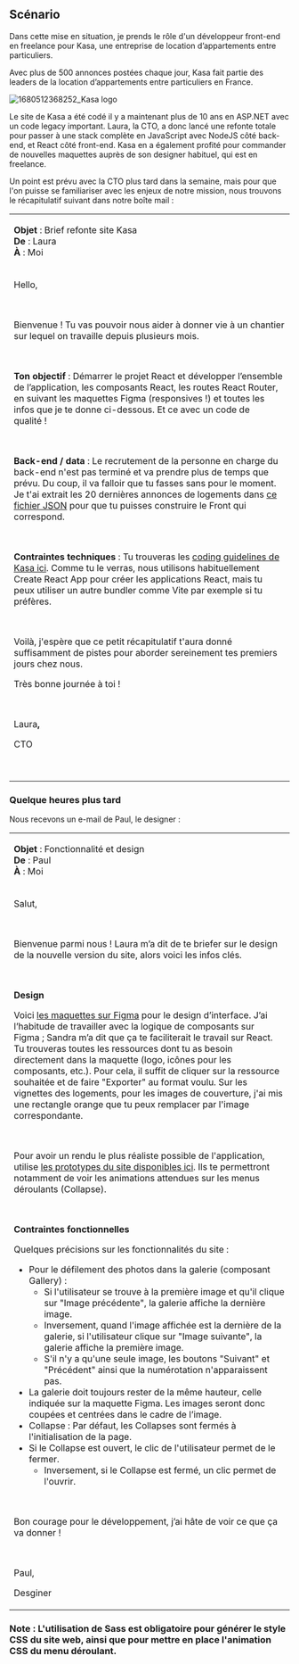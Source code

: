 ## Scénario

Dans cette mise en situation, je prends le rôle d'un développeur front-end en freelance pour Kasa, une entreprise de location d’appartements entre particuliers.


Avec plus de 500 annonces postées chaque jour, Kasa fait partie des leaders de la location d’appartements entre particuliers en France.


![1680512368252_Kasa logo](https://github.com/user-attachments/assets/32005a39-9b31-49a4-88a6-7c7985e76ea2)


Le site de Kasa a été codé il y a maintenant plus de 10 ans en ASP.NET avec un code legacy important. Laura, la CTO, a donc lancé une refonte totale pour passer à une stack complète en JavaScript avec NodeJS côté back-end, et React côté front-end. Kasa en a également profité pour commander de nouvelles maquettes auprès de son designer habituel, qui est en freelance.

Un point est prévu avec la CTO plus tard dans la semaine, mais pour que l'on puisse se familiariser avec les enjeux de notre mission, nous trouvons le récapitulatif suivant dans notre boîte mail :

<table>
<tbody>
<tr>
<td>
<p><strong>Objet&nbsp;</strong>: Brief refonte site Kasa<br><strong>De&nbsp;</strong>: Laura<br><strong>À</strong>&nbsp;: Moi</p>
</td>
</tr>
<tr>
<td>
<p>Hello,</p>
<p>&nbsp;</p>
<p>Bienvenue !&nbsp;Tu vas pouvoir nous aider à donner vie à un chantier sur lequel on travaille depuis plusieurs mois.</p>
<p>&nbsp;</p>
<p><strong>Ton objectif</strong>&nbsp;: Démarrer le projet React et développer l’ensemble de l’application, les composants React, les routes React Router, en suivant les maquettes Figma (responsives&nbsp;!) et toutes les infos que je te donne ci-dessous. Et ce avec un code de qualité&nbsp;!&nbsp;</p>
<p>&nbsp;</p>
<p><strong>Back-end / data</strong>&nbsp;: Le recrutement de la personne en charge du back-end n'est pas terminé et va prendre plus de temps que prévu. Du coup, il va falloir que tu fasses sans pour le moment. Je t'ai extrait les 20&nbsp;dernières annonces de logements dans&nbsp;<a class="custom-link" href="https://s3-eu-west-1.amazonaws.com/course.oc-static.com/projects/Front-End+V2/P9+React+1/logements.json">ce fichier JSON</a>&nbsp;pour que tu puisses construire le Front qui correspond.</p>
<p>&nbsp;</p>
<p><strong>Contraintes techniques&nbsp;</strong>:&nbsp;Tu trouveras les&nbsp;<a class="custom-link" href="https://course.oc-static.com/projects/D%C3%A9veloppeur+Web/IW_P8+React+Kasa/Kasa+coding+guidelines+-+IW+-+DW.pdf">coding guidelines de Kasa ici</a>.&nbsp;Comme tu le verras, nous utilisons habituellement Create React App pour créer les applications React, mais tu peux utiliser un autre bundler comme Vite par exemple si tu préfères.</p>
<p>&nbsp;</p>
<p>Voilà, j'espère que ce petit récapitulatif t'aura donné suffisamment de pistes pour aborder sereinement tes premiers jours chez nous.</p>
<p>Très bonne journée à toi !</p>
<p>&nbsp;</p>
<p>Laura<strong>,</strong></p>
<p>CTO</p>
<p>&nbsp;</p>
</td>
</tr>
</tbody>
</table>


### Quelque heures plus tard

Nous recevons un e-mail de Paul, le designer :

<table>
<tbody>
<tr>
<td>
<p><strong>Objet&nbsp;</strong>: Fonctionnalité et design<br><strong>De&nbsp;</strong>: Paul<br><strong>À</strong>&nbsp;: Moi</p>
</td>
</tr>
<tr>
<td>
<p>Salut,</p>
<p>&nbsp;</p>
<p>Bienvenue parmi nous ! Laura m’a dit de te briefer sur le design de la nouvelle version du site, alors voici les infos clés.</p>
<p>&nbsp;</p>
<p><strong>Design</strong></p>
<p>Voici&nbsp;<a class="custom-link" href="https://www.figma.com/file/2BZEoBhyxt5IwZgRn0wGsL/Kasa_FR?type=design&amp;node-id=0-1&amp;mode=design&amp;t=1KgUwWWFtuAVbsJ5-0" target="_blank" rel="noopener noreferrer">les maquettes sur Figma</a>&nbsp;pour le design d’interface. J’ai l’habitude de travailler avec la logique de composants sur Figma&nbsp;; Sandra m’a dit que ça te faciliterait le travail sur React. Tu trouveras toutes les ressources dont tu as besoin directement dans la maquette (logo, icônes pour les composants, etc.). Pour cela, il suffit de cliquer sur la ressource souhaitée et de faire "Exporter" au format voulu. Sur les vignettes des logements, pour les images de couverture, j'ai mis une rectangle orange que tu peux remplacer par l'image correspondante.</p>
<p>&nbsp;</p>
<p>Pour avoir un rendu le plus réaliste possible de l'application, utilise&nbsp;<a class="custom-link" href="https://www.figma.com/proto/2BZEoBhyxt5IwZgRn0wGsL/Kasa_FR?type=design&amp;node-id=3-0&amp;t=x8RBKuR4UiE3hhBW-0&amp;scaling=scale-down&amp;page-id=0%3A1&amp;starting-point-node-id=3%3A0&amp;show-proto-sidebar=1" target="_blank" rel="noopener noreferrer">les prototypes du site disponibles ici</a>. Ils te permettront notamment de voir les animations attendues sur les menus déroulants (Collapse).</p>
<p>&nbsp;</p>
<p><strong>Contraintes fonctionnelles</strong></p>
<p>Quelques précisions sur les fonctionnalités du site :</p>
<ul>
<li>Pour le défilement des photos dans la galerie (composant Gallery)&nbsp;:
<ul>
<li>Si l'utilisateur se trouve à la première image et qu'il clique sur "Image précédente", la galerie affiche la dernière image.&nbsp;</li>
<li>Inversement, quand l'image affichée est la dernière de la galerie, si l'utilisateur clique sur "Image suivante", la galerie affiche la première image.&nbsp;</li>
<li>S'il n'y a qu'une seule image, les boutons "Suivant" et "Précédent" ainsi que la numérotation n'apparaissent pas.</li>
</ul>
</li>
<li>La galerie doit toujours rester de la même hauteur, celle indiquée sur la maquette Figma. Les images seront donc coupées et centrées dans le cadre de l’image.</li>
<li>Collapse : Par défaut, les Collapses sont fermés à l'initialisation de la page.&nbsp;</li>
<li>Si le Collapse est ouvert, le clic de l'utilisateur permet de le fermer.
<ul>
<li>Inversement, si le Collapse est fermé, un clic permet de l'ouvrir.</li>
</ul>
</li>
</ul>
<p>&nbsp;</p>
<p>Bon courage pour le développement, j’ai hâte de voir ce que ça va donner&nbsp;!</p>
<p>&nbsp;</p>
<p>Paul,</p>
<p>Desginer</p>
</td>
</tr>
</tbody>
</table>

### Note : L'utilisation de Sass est obligatoire pour générer le style CSS du site web, ainsi que pour mettre en place l'animation CSS du menu déroulant.

